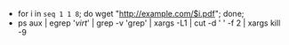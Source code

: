 - for i in `seq 1 1 8`; do wget "http://example.com/$i.pdf"; done;
- ps aux | egrep '*virt*' | grep -v 'grep' | xargs -L1 | cut -d ' ' -f 2 | xargs kill -9


